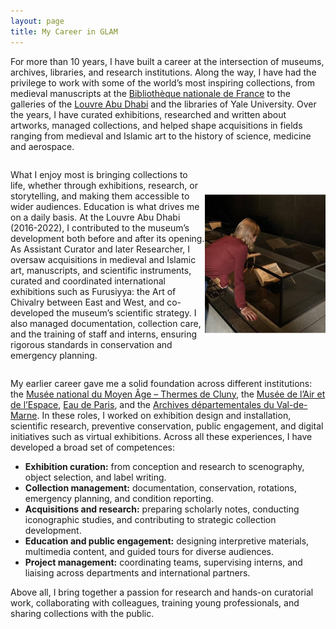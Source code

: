 ```yaml
---
layout: page
title: My Career in GLAM
---
```


For more than 10 years, I have built a career at the intersection of museums, archives, libraries, and research institutions. Along the way, I have had the privilege to work with some of the world’s most inspiring collections, from medieval manuscripts at the <a href="https://www.bnf.fr/en">Bibliothèque nationale de France</a> to the galleries of the <a href="https://www.louvreabudhabi.ae/">Louvre Abu Dhabi</a> and the libraries of Yale University. Over the years, I have curated exhibitions, researched and written about artworks, managed collections, and helped shape acquisitions in fields ranging from medieval and Islamic art to the history of science, medicine and aerospace.

<div style="display: flex; align-items: center;">

What I enjoy most is bringing collections to life, whether through exhibitions, research, or storytelling, and making them accessible to wider audiences. Education is what drives me on a daily basis. At the Louvre Abu Dhabi (2016-2022), I contributed to the museum’s development both before and after its opening. As Assistant Curator and later Researcher, I oversaw acquisitions in medieval and Islamic art, manuscripts, and scientific instruments, curated and coordinated international exhibitions such as Furusiyya: the Art of Chivalry between East and West, and co-developed the museum’s scientific strategy. I also managed documentation, collection care, and the training of staff and interns, ensuring rigorous standards in conservation and emergency planning.

  <a href="/assets/img/LAD.jpg" data-lightbox="PBP" data-title="Louvre Abu Dhabi ©Beverly Galdamez">
    <img src="/assets/img/LAD.jpg" title="Louvre Abu Dhabi ©Beverly Galdamez" style="width: 3000px; margin-right: 150px;">
  </a>
  
</div>

My earlier career gave me a solid foundation across different institutions: the <a href="https://www.musee-moyenage.fr/">Musée national du Moyen Âge – Thermes de Cluny,</a> the <a href="https://www.museeairespace.fr/">Musée de l’Air et de l’Espace</a>, <a href="https://www.eaudeparis.fr/">Eau de Paris</a>, and the <a href="https://archives.valdemarne.fr">Archives départementales du Val-de-Marne</a>. In these roles, I worked on exhibition design and installation, scientific research, preventive conservation, public engagement, and digital initiatives such as virtual exhibitions. Across all these experiences, I have developed a broad set of competences:
  - **Exhibition curation:** from conception and research to scenography, object selection, and label writing. 
  - **Collection management:** documentation, conservation, rotations, emergency planning, and condition reporting. 
  - **Acquisitions and research:** preparing scholarly notes, conducting iconographic studies, and contributing to strategic collection development. 
  - **Education and public engagement:** designing interpretive materials, multimedia content, and guided tours for diverse audiences. 
  - **Project management:** coordinating teams, supervising interns, and liaising across departments and international partners. 

Above all, I bring together a passion for research and hands-on curatorial work, collaborating with colleagues, training young professionals, and sharing collections with the public.

